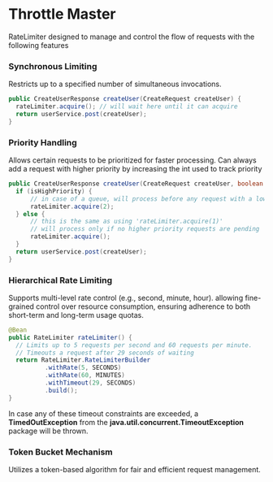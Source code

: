 
# Throttle Master


RateLimiter designed to manage and control the flow of requests with the following features

### Synchronous Limiting
Restricts up to a specified number of simultaneous invocations.
```java
public CreateUserResponse createUser(CreateRequest createUser) {
  rateLimiter.acquire(); // will wait here until it can acquire
  return userService.post(createUser);
}
```
### Priority Handling
Allows certain requests to be prioritized for faster processing. Can always add a request with higher priority by increasing the int used to track priority 
```java
public CreateUserResponse createUser(CreateRequest createUser, boolean isHighPriority) {
  if (isHighPriority) {
      // in case of a queue, will process before any request with a lower int
      rateLimiter.acquire(2); 
  } else {
      // this is the same as using 'rateLimiter.acquire(1)'
      // will process only if no higher priority requests are pending
      rateLimiter.acquire(); 
  }
  return userService.post(createUser);
}
```
### Hierarchical Rate Limiting
Supports multi-level rate control (e.g., second, minute, hour).
allowing fine-grained control over resource consumption, ensuring adherence to both short-term and long-term usage quotas.
```java
@Bean
public RateLimiter rateLimiter() {
  // Limits up to 5 requests per second and 60 requests per minute. 
  // Timeouts a request after 29 seconds of waiting
  return RateLimiter.RateLimiterBuilder
          .withRate(5, SECONDS)
          .withRate(60, MINUTES)
          .withTimeout(29, SECONDS)
          .build();
}
```
In case any of these timeout constraints are exceeded, a **TimedOutException** from the **java.util.concurrent.TimeoutException** package will be thrown.
### Token Bucket Mechanism
Utilizes a token-based algorithm for fair and efficient request management.